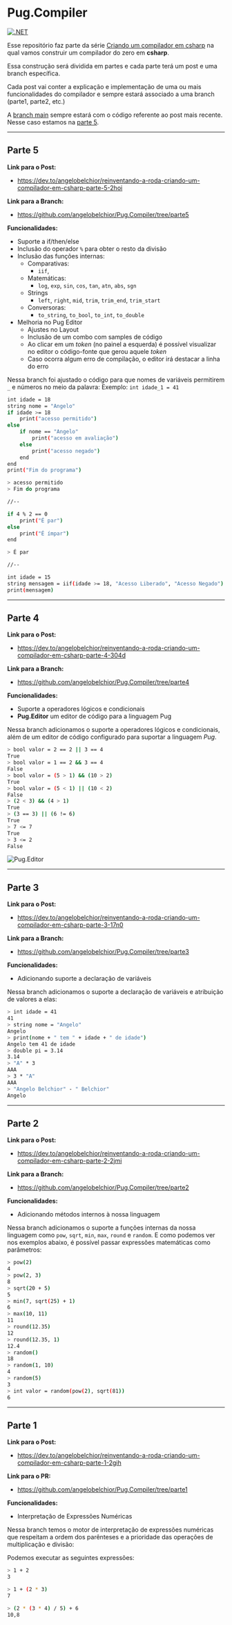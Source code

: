 # Pug.Compiler

[![.NET](https://github.com/angelobelchior/Pug.Compiler/actions/workflows/dotnet.yml/badge.svg)](https://github.com/angelobelchior/Pug.Compiler/actions/workflows/dotnet.yml)

Esse repositório faz parte da série [Criando um compilador em csharp](https://dev.to/angelobelchior/series/31549) na qual vamos construir um compilador do zero em **csharp**.

Essa construção será dividida em partes e cada parte terá um post e uma branch específica.

Cada post vai conter a explicação e implementação de uma ou mais funcionalidades do compilador e sempre estará associado a uma branch (parte1, parte2, etc.)


A [branch main](https://github.com/angelobelchior/Pug.Compiler) sempre estará com o código referente ao post mais recente. Nesse caso estamos na [parte 5](https://dev.to/angelobelchior/reinventando-a-roda-criando-um-compilador-em-csharp-parte-5-2hoi).

----

## Parte 5

**Link para o Post:**
- https://dev.to/angelobelchior/reinventando-a-roda-criando-um-compilador-em-csharp-parte-5-2hoi

**Link para a Branch:**
- https://github.com/angelobelchior/Pug.Compiler/tree/parte5

**Funcionalidades:**
- Suporte a if/then/else
- Inclusão do operador `%` para obter o resto da divisão 
- Inclusão das funções internas:
  - Comparativas:
    - `iif`, 
  - Matemáticas:
    - `log`, `exp`, `sin`, `cos`, `tan`, `atn`, `abs`, `sgn`
  - Strings
    - `left`, `right`, `mid`, `trim`, `trim_end`, `trim_start`
  - Conversoras:
    - `to_string`, `to_bool`, `to_int`, `to_double`
- Melhoria no Pug Editor
  - Ajustes no Layout
  - Inclusão de um combo com samples de código
  - Ao clicar em um _token_ (no painel a esquerda) é possível visualizar no editor o código-fonte que gerou aquele _token_
  - Caso ocorra algum erro de compilação, o editor irá destacar a linha do erro

Nessa branch foi ajustado o código para que nomes de variáveis permitirem `_` e números no meio da palavra: Exemplo: `int idade_1 = 41`

```bash
int idade = 18
string nome = "Angelo"
if idade >= 18
    print("acesso permitido")
else
    if nome == "Angelo"
        print("acesso em avaliação")
    else
        print("acesso negado")
    end
end
print("Fim do programa")

> acesso permitido
> Fim do programa

//--

if 4 % 2 == 0
    print("É par")
else
    print("É ímpar")
end

> É par

//--

int idade = 15
string mensagem = iif(idade >= 18, "Acesso Liberado", "Acesso Negado")
print(mensagem)
```
----

## Parte 4

**Link para o Post:**
- https://dev.to/angelobelchior/reinventando-a-roda-criando-um-compilador-em-csharp-parte-4-304d

**Link para a Branch:**
- https://github.com/angelobelchior/Pug.Compiler/tree/parte4

**Funcionalidades:**
- Suporte a operadores lógicos e condicionais
- **Pug.Editor** um editor de código para a linguagem Pug

Nessa branch adicionamos o suporte a operadores lógicos e condicionais, além de um editor de código configurado para suportar a linguagem _Pug_.

```bash
> bool valor = 2 == 2 || 3 == 4
True
> bool valor = 1 == 2 && 3 == 4
False
> bool valor = (5 > 1) && (10 > 2)
True
> bool valor = (5 < 1) || (10 < 2)
False
> (2 < 3) && (4 > 1)
True
> (3 == 3) || (6 != 6)
True
> 7 <= 7
True
> 3 <= 2
False
```

![Pug.Editor](https://media2.dev.to/dynamic/image/width=800%2Cheight=%2Cfit=scale-down%2Cgravity=auto%2Cformat=auto/https%3A%2F%2Fdev-to-uploads.s3.amazonaws.com%2Fuploads%2Farticles%2Fm58yef7jceq45qcenxen.png)

----

## Parte 3

**Link para o Post:**
- https://dev.to/angelobelchior/reinventando-a-roda-criando-um-compilador-em-csharp-parte-3-17n0

**Link para a Branch:**
- https://github.com/angelobelchior/Pug.Compiler/tree/parte3

**Funcionalidades:**
- Adicionando suporte a declaração de variáveis

Nessa branch adicionamos o suporte a declaração de variáveis e atribuição de valores a elas:

```bash
> int idade = 41
41
> string nome = "Angelo"
Angelo
> print(nome + " tem " + idade + " de idade")
Angelo tem 41 de idade
> double pi = 3.14
3.14
> "A" * 3
AAA
> 3 * "A"
AAA
> "Angelo Belchior" - " Belchior"
Angelo
```
----

## Parte 2

**Link para o Post:**
- https://dev.to/angelobelchior/reinventando-a-roda-criando-um-compilador-em-csharp-parte-2-2jmi

**Link para a Branch:**
- https://github.com/angelobelchior/Pug.Compiler/tree/parte2

**Funcionalidades:**
- Adicionando métodos internos à nossa linguagem

Nessa branch adicionamos o suporte a funções internas da nossa linguagem como `pow`, `sqrt`, `min`, `max`, `round` e `random`.
E como podemos ver nos exemplos abaixo, é possível passar expressões matemáticas como parâmetros:

```bash
> pow(2)
4
> pow(2, 3)
8
> sqrt(20 + 5)
5
> min(7, sqrt(25) + 1)
6
> max(10, 11)
11
> round(12.35)
12
> round(12.35, 1)
12.4
> random()
18
> random(1, 10)
4
> random(5)
3
> int valor = random(pow(2), sqrt(81))
6
```  
----

## Parte 1

**Link para o Post:**
- https://dev.to/angelobelchior/reinventando-a-roda-criando-um-compilador-em-csharp-parte-1-2gih

**Link para o PR:**
- https://github.com/angelobelchior/Pug.Compiler/tree/parte1

**Funcionalidades:**
- Interpretação de Expressões Numéricas

Nessa branch temos o motor de interpretação de expressões numéricas que respeitam a ordem dos parênteses e a prioridade das operações de multiplicação e divisão:

Podemos executar as seguintes expressões:

```bash
> 1 + 2
3

> 1 + (2 * 3)
7

> (2 * (3 * 4) / 5) + 6
10,8
```
